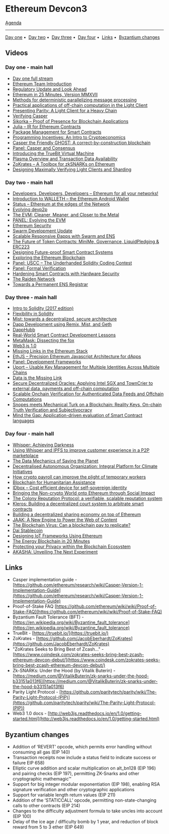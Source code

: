 # Ethereum Devcon3

[Agenda](https://ethereumfoundation.org/devcon3/agenda/)

---

<p align="center">
  
[Day one](#day-one---main-hall) • 
[Day two](#day-two---main-hall) • 
[Day three](#day-three---main-hall) • 
[Day four](#day-four---main-hall) • 
[Links](#links) • 
[Byzantium changes](#byzantium-changes)

</p>

## Videos

### Day one - main hall

- [Day one full stream](https://www.youtube.com/watch?v=Yo9o5nDTAAQ)
- [Ethereum Team Introduction](https://youtu.be/Yo9o5nDTAAQ?t=5m28s)
- [Regulatory Update and Look Ahead](https://youtu.be/Yo9o5nDTAAQ?t=30m21s)
- [Ethereum in 25 Minutes, Version MMXVII](https://youtu.be/Yo9o5nDTAAQ?t=49m27s)
- [Methods for deterministic parallelizing message processing](https://youtu.be/Yo9o5nDTAAQ?t=1h15m17s)
- [Practical applications of off-chain computation in the Light Client](https://youtu.be/Yo9o5nDTAAQ?t=1h41m10s)
- [Presenting Parity: A Light Client for a Heavy Chain](https://youtu.be/Yo9o5nDTAAQ?t=1h56m56s)
- [Verifying Casper](https://youtu.be/Yo9o5nDTAAQ?t=3h55m27s)
- [Sikorka – Proof of Presence for Blockchain Applications](https://youtu.be/Yo9o5nDTAAQ?t=4h16m41s)
- [Julia – IR for Ethereum Contracts](https://youtu.be/Yo9o5nDTAAQ?t=4h30m28s)
- [Package Management for Smart Contracts](https://youtu.be/Yo9o5nDTAAQ?t=4h48m42s)
- [Programming Incentives: An Intro to Cryptoeconomics](https://youtu.be/Yo9o5nDTAAQ?t=5h4m43s)
- [Casper the Friendly GHOST: A correct-by-construction blockchain](https://youtu.be/Yo9o5nDTAAQ?t=5h56m29s)
- [Panel: Casper and Consensus](https://www.youtube.com/watch?v=Yo9o5nDTAAQ)
- [Introducing the TrueBit Virtual Machine](https://youtu.be/Yo9o5nDTAAQ?t=6h58m59s)
- [Plasma Overview and Transaction Data Availability](https://youtu.be/Yo9o5nDTAAQ?t=7h18m33s)
- [ZoKrates – A Toolbox for zkSNARKs on Ethereum](https://youtu.be/Yo9o5nDTAAQ?t=7h36m54s)
- [Designing Maximally Verifying Light Clients and Sharding](https://youtu.be/Yo9o5nDTAAQ?t=7h55m35s)

### Day two - main hall

- [Developers, Developers, Developers – Ethereum for all your networks!](https://youtu.be/8sXzxkODH-c?t=9s)
- [Introduction to WALLETH – the Ethereum Android Wallet](https://youtu.be/8sXzxkODH-c?t=19m55s)
- [Status – Ethereum at the edges of the Network](https://youtu.be/8sXzxkODH-c?t=34m39s)
- [Evolving devp2p](https://youtu.be/8sXzxkODH-c?t=47m30s)
- [The EVM: Cleaner, Meaner, and Closer to the Metal](https://youtu.be/8sXzxkODH-c?t=1h20m33s)
- [PANEL: Evolving the EVM](https://youtu.be/8sXzxkODH-c?t=1h45m47s)
- [Ethereum Security](https://youtu.be/8sXzxkODH-c?t=2h12m15s)
- [Swarm Development Update](https://youtu.be/aMs0wAFIu7I?t=8s)
- [Scalable Responsive Đapps with Swarm and ENS](https://youtu.be/aMs0wAFIu7I?t=34m34s)
- [The Future of Token Contracts: MiniMe, Governance, LiquidPledging & ERC223](https://youtu.be/aMs0wAFIu7I?t=1h1m35s)
- [Designing Future-proof Smart Contract Systems](https://youtu.be/aMs0wAFIu7I?t=1h19m15s)
- [Exploring the Ethereum Blockchain](https://youtu.be/aMs0wAFIu7I?t=1h35m36s)
- [Panel: USCC – The Underhanded Solidity Coding Contest](https://youtu.be/aMs0wAFIu7I?t=2h30m53s)
- [Panel: Formal Verification](https://youtu.be/aMs0wAFIu7I?t=2h57m1s)
- [Hardening Smart Contracts with Hardware Security](https://youtu.be/aMs0wAFIu7I?t=3h23m1s)
- [The Raiden Network](https://youtu.be/aMs0wAFIu7I?t=3h45m59s)
- [Towards a Permanent ENS Registrar](https://youtu.be/aMs0wAFIu7I?t=4h5m34s)

### Day three - main hall

- [Intro to Solidity (2017 edition)](https://youtu.be/k42YNyvG8CU?t=35s)
- [Flexibility in Solidity](https://youtu.be/k42YNyvG8CU?t=17m39s)
- [Mist: towards a decentralized, secure architecture](https://youtu.be/k42YNyvG8CU?t=37m14s)
- [Dapp Development using Remix, Mist, and Geth](https://youtu.be/k42YNyvG8CU?t=1h11m41s)
- [DappHubb](https://youtu.be/k42YNyvG8CU?t=1h31m14s)
- [Real-World Smart Contract Development Lessons](https://youtu.be/k42YNyvG8CU?t=1h51m21s)
- [MetaMask: Dissecting the fox](https://youtu.be/k42YNyvG8CU?t=2h12m39s)
- [Web3.js 1.0](https://youtu.be/FPHXbJPVVaA?t=7s)
- [Missing Links in the Ethereum Stack](https://youtu.be/FPHXbJPVVaA?t=19m48s)
- [EthJS – Precision Ethereum Javascript Architecture for dApps](https://youtu.be/FPHXbJPVVaA?t=43m20s)
- [Panel: Development Frameworks](https://youtu.be/FPHXbJPVVaA?t=1h1m38s)
- [Uport – Usable Key Management for Multiple Identities Across Multiple Chains](https://youtu.be/FPHXbJPVVaA?t=1h38m23s)
- [Data is the Missing Link](https://youtu.be/FPHXbJPVVaA?t=2h29m41s)
- [Secure Decentralized Oracles: Applying Intel SGX and TownCrier to external data, payments and off-chain computation](https://youtu.be/FPHXbJPVVaA?t=2h49m16s)
- [Scalable Onchain Verification for Authenticated Data Feeds and Offchain Computations](https://youtu.be/FPHXbJPVVaA?t=3h9m47s)
- [Snopes meets Mechanical Turk on a Blockchain: Reality Keys, On-chain Truth Verification and Subjectivocracy](https://youtu.be/FPHXbJPVVaA?t=3h29m30s)
- [Mind the Gap: Application-driven evaluation of Smart Contract languages](https://youtu.be/FPHXbJPVVaA?t=3h49m37s)

### Day four - main hall

- [Whisper: Achieving Darkness](https://youtu.be/vXVcuWvR5Z0?t=19s)
- [Using Whisper and IPFS to improve customer experience in a P2P marketplace](https://youtu.be/vXVcuWvR5Z0?t=24m24s)
- [The Data Mechanics of Saving the Planet](https://youtu.be/vXVcuWvR5Z0?t=44m1s)
- [Decentralised Autonomous Organization: Integral Platform for Climate Initiatives](https://youtu.be/vXVcuWvR5Z0?t=1h1s)
- [How crypto payroll can improve the plight of temporary workers](https://youtu.be/vXVcuWvR5Z0?t=1h15m56s)
- [Blockchain for Humanitarian Assistance](https://youtu.be/vXVcuWvR5Z0?t=1h23m18s)
- [IDbox – Cost efficient device for self-sovereign identity](https://youtu.be/vXVcuWvR5Z0?t=1h45m8s)
- [Bringing the Non-crypto World onto Ethereum through Social Impact](https://youtu.be/vXVcuWvR5Z0?t=2h4m53s)
- [The Colony Reputation Protocol: a verifiable, scalable reputation system](https://youtu.be/ugbRyZSPfYE?t=30s)
- [Kleros: Building a decentralized court system to arbitrate smart contracts](https://youtu.be/ugbRyZSPfYE?t=21m5s)
- [Building a decentralized sharing economy on top of Ethereum](https://youtu.be/ugbRyZSPfYE?t=41m25s)
- [JAAK: A New Engine to Power the Web of Content](https://youtu.be/ugbRyZSPfYE?t=1h1m56s)
- [The Blockchain Virus: Can a blockchain pay to replicate?](https://youtu.be/ugbRyZSPfYE?t=1h14m45s)
- [Dai Stablecoin](https://youtu.be/ugbRyZSPfYE?t=1h37m40s)
- [Designing IoT Frameworks Using Ethereum](https://youtu.be/ugbRyZSPfYE?t=2h30m17s)
- [The Energy Blockchain in 20 Minutes](https://youtu.be/ugbRyZSPfYE?t=2h51m6s)
- [Protecting your Privacy within the Blockchain Ecosystem](https://youtu.be/ugbRyZSPfYE?t=3h13m20s)
- [AKASHA: Unveiling The Next Experiment](https://youtu.be/ugbRyZSPfYE?t=3h31m34s)

## Links

- Casper implementation guide - [https://github.com/ethereum/research/wiki/Casper-Version-1-Implementation-Guide](https://github.com/ethereum/research/wiki/Casper-Version-1-Implementation-Guide)
- Proof-of-Stake FAQ [https://github.com/ethereum/wiki/wiki/Proof-of-Stake-FAQ](https://github.com/ethereum/wiki/wiki/Proof-of-Stake-FAQ)
- Byzantium Fault Tolerance (BFT) - [https://en.wikipedia.org/wiki/Byzantine_fault_tolerance](https://en.wikipedia.org/wiki/Byzantine_fault_tolerance)
- TrueBit - [https://truebit.io/](https://truebit.io/)
- ZoKrates - [https://github.com/JacobEberhardt/ZoKrates](https://github.com/JacobEberhardt/ZoKrates)
- "ZoKrates Seeks to Bring Best of Zcash..." - [https://www.coindesk.com/zokrates-seeks-bring-best-zcash-ethereum-devcon-debut/](https://www.coindesk.com/zokrates-seeks-bring-best-zcash-ethereum-devcon-debut/)
- Zk-SNARKs: Under the Hood (by Vitalik Buterin) - [https://medium.com/@VitalikButerin/zk-snarks-under-the-hood-b33151a013f6](https://medium.com/@VitalikButerin/zk-snarks-under-the-hood-b33151a013f6)
- Parity Light Protocol - [https://github.com/paritytech/parity/wiki/The-Parity-Light-Protocol-(PIP)](https://github.com/paritytech/parity/wiki/The-Parity-Light-Protocol-(PIP))
- Web3 1.0 docs - [http://web3js.readthedocs.io/en/1.0/getting-started.html](http://web3js.readthedocs.io/en/1.0/getting-started.html)

## Byzantium changes

- Addition of ‘REVERT’ opcode, which permits error handling without consuming all gas (EIP 140)
- Transaction receipts now include a status field to indicate success or failure EIP 658)
- Elliptic curve addition and scalar multiplication on alt_bn128 (EIP 196) and pairing checks (EIP 197), permitting ZK-Snarks and other cryptographic mathemagic™
- Support for big integer modular exponentiation (EIP 198), enabling RSA signature verification and other cryptographic applications
- Support for variable length return values (EIP 211)
- Addition of the ‘STATICCALL’ opcode, permitting non-state-changing calls to other contracts (EIP 214)
- Changes to the difficulty adjustment formula to take uncles into account (EIP 100)
- Delay of the ice age / difficulty bomb by 1 year, and reduction of block reward from 5 to 3 ether (EIP 649)
